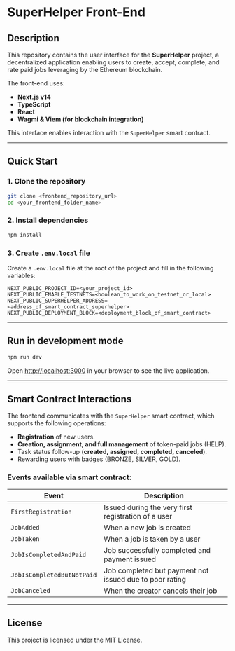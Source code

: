 # SuperHelper Front-End

## Description

This repository contains the user interface for the **SuperHelper** project, a decentralized application enabling users to create, accept, complete, and rate paid jobs leveraging by the Ethereum blockchain.

The front-end uses:

- **Next.js v14**
- **TypeScript**
- **React**
- **Wagmi & Viem (for blockchain integration)**

This interface enables interaction with the `SuperHelper` smart contract.

---

## Quick Start

### 1. Clone the repository

```bash
git clone <frontend_repository_url>
cd <your_frontend_folder_name>
```

### 2. Install dependencies

```bash
npm install
```

### 3. Create `.env.local` file

Create a `.env.local` file at the root of the project and fill in the following variables:

```env
NEXT_PUBLIC_PROJECT_ID=<your_project_id>
NEXT_PUBLIC_ENABLE_TESTNETS=<boolean_to_work_on_testnet_or_local>
NEXT_PUBLIC_SUPERHELPER_ADDRESS=<address_of_smart_contract_superhelper>
NEXT_PUBLIC_DEPLOYMENT_BLOCK=<deployment_block_of_smart_contract>
```

---

## Run in development mode

```bash
npm run dev
```

Open [http://localhost:3000](http://localhost:3000) in your browser to see the live application.

---

## Smart Contract Interactions

The frontend communicates with the `SuperHelper` smart contract, which supports the following operations:

- **Registration** of new users.
- **Creation, assignment, and full management** of token-paid jobs (HELP).
- Task status follow-up (**created, assigned, completed, canceled**).
- Rewarding users with badges (BRONZE, SILVER, GOLD).

### Events available via smart contract:

| Event                          | Description                                                    |
|--------------------------------|----------------------------------------------------------------|
| `FirstRegistration`            | Issued during the very first registration of a user            |
| `JobAdded`                     | When a new job is created                                      |
| `JobTaken`                     | When a job is taken by a user                                  |
| `JobIsCompletedAndPaid`        | Job successfully completed and payment issued                  |
| `JobIsCompletedButNotPaid`     | Job completed but payment not issued due to poor rating        |
| `JobCanceled`                  | When the creator cancels their job                             |

---

## License

This project is licensed under the MIT License.